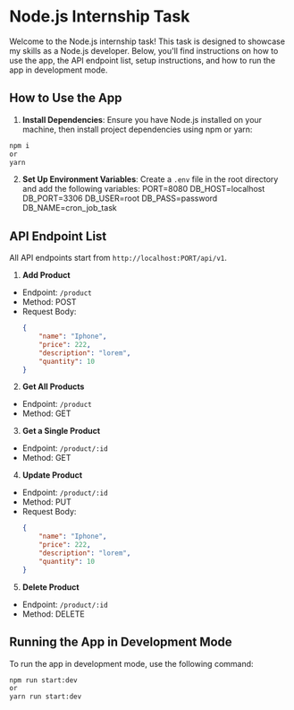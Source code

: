 # Node.js Internship Task

Welcome to the Node.js internship task! This task is designed to showcase my skills as a Node.js developer. Below, you'll find instructions on how to use the app, the API endpoint list, setup instructions, and how to run the app in development mode.

## How to Use the App

1. **Install Dependencies**: Ensure you have Node.js installed on your machine, then install project dependencies using npm or yarn:

```bash
npm i
or
yarn
```

2. **Set Up Environment Variables**: Create a `.env` file in the root directory and add the following variables:
   PORT=8080
   DB_HOST=localhost
   DB_PORT=3306
   DB_USER=root
   DB_PASS=password
   DB_NAME=cron_job_task

## API Endpoint List

All API endpoints start from `http://localhost:PORT/api/v1`.

1. **Add Product**

-   Endpoint: `/product`
-   Method: POST
-   Request Body:
    ```json
    {
        "name": "Iphone",
        "price": 222,
        "description": "lorem",
        "quantity": 10
    }
    ```

2. **Get All Products**

-   Endpoint: `/product`
-   Method: GET

3. **Get a Single Product**

-   Endpoint: `/product/:id`
-   Method: GET

4. **Update Product**

-   Endpoint: `/product/:id`
-   Method: PUT
-   Request Body:
    ```json
    {
        "name": "Iphone",
        "price": 222,
        "description": "lorem",
        "quantity": 10
    }
    ```

5. **Delete Product**

-   Endpoint: `/product/:id`
-   Method: DELETE

## Running the App in Development Mode

To run the app in development mode, use the following command:

```bash
npm run start:dev
or
yarn run start:dev
```

